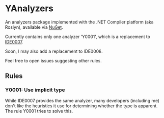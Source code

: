 # YAnalyzers

An analyzers package implemented with the .NET Compiler platform (aka Roslyn), available via [NuGet](https://www.nuget.org/packages/YAnalyzers).

Currently contains only one analyzer 'Y0001', which is a replacement to [IDE0007](https://docs.microsoft.com/dotnet/fundamentals/code-analysis/style-rules/ide0007-ide0008).

Soon, I may also add a replacement to IDE0008.

Feel free to open issues suggesting other rules.

## Rules

### Y0001: Use implicit type

While IDE0007 provides the same analyzer, many developers (including me) don't like the heuristics it use for determining whether the type is apparent. The rule Y0001 tries to solve this.
